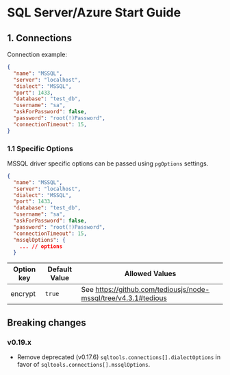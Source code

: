 
# SQL Server/Azure Start Guide

## 1. Connections

Connection example:
```json
{
  "name": "MSSQL",
  "server": "localhost",
  "dialect": "MSSQL",
  "port": 1433,
  "database": "test_db",
  "username": "sa",
  "askForPassword": false,
  "password": "root(!)Password",
  "connectionTimeout": 15,
}
```

### 1.1 Specific Options

MSSQL driver specific options can be passed using `pgOptions` settings.

```json
{
  "name": "MSSQL",
  "server": "localhost",
  "dialect": "MSSQL",
  "port": 1433,
  "database": "test_db",
  "username": "sa",
  "askForPassword": false,
  "password": "root(!)Password",
  "connectionTimeout": 15,
  "mssqlOptions": {
    ... // options
  }
```

| Option key  | Default Value | Allowed Values |
| ------------- | ------------- | ------------- |
| encrypt  | `true`  | See https://github.com/tediousjs/node-mssql/tree/v4.3.1#tedious |

## Breaking changes

### v0.19.x

* Remove deprecated (v0.17.6) `sqltools.connections[].dialectOptions` in favor of `sqltools.connections[].mssqlOptions`.